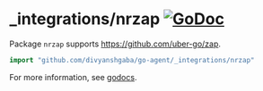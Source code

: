 # _integrations/nrzap [![GoDoc](https://godoc.org/github.com/divyanshgaba/go-agent/_integrations/nrzap?status.svg)](https://godoc.org/github.com/divyanshgaba/go-agent/_integrations/nrzap)

Package `nrzap` supports https://github.com/uber-go/zap.

```go
import "github.com/divyanshgaba/go-agent/_integrations/nrzap"
```

For more information, see
[godocs](https://godoc.org/github.com/divyanshgaba/go-agent/_integrations/nrzap).
